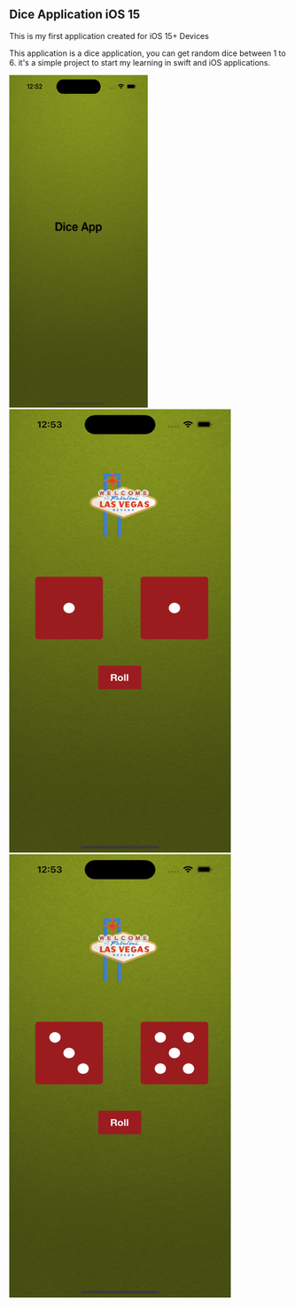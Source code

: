 ## Dice Application iOS 15

This is my first application created for iOS 15+ Devices 

This application is a dice application, you can get random dice between 1 to 6. it's a simple project to start my learning in swift and iOS applications. 

<img src="README_Images/LaunchScreen.png" width="250" height="600">

<img src="README_Images/DiceScreen1.png" width="400" height="800">

<img src="README_Images/DiceScreen2.png" width="400" height="800">
